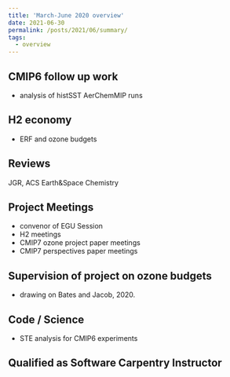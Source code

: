 ```yaml
---
title: 'March-June 2020 overview'
date: 2021-06-30
permalink: /posts/2021/06/summary/
tags:
  - overview
---
```

## CMIP6 follow up work
- analysis of histSST AerChemMIP runs

## H2 economy
- ERF and ozone budgets

## Reviews
JGR, ACS Earth&Space Chemistry

## Project Meetings
- convenor of EGU Session
- H2 meetings
- CMIP7 ozone project paper meetings
- CMIP7 perspectives paper meetings

## Supervision of project on ozone budgets
- drawing on Bates and Jacob, 2020.

## Code / Science
- STE analysis for CMIP6 experiments

## Qualified as Software Carpentry Instructor
